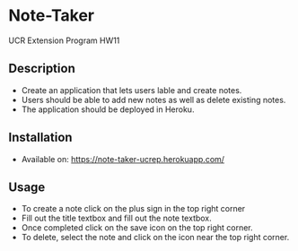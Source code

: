 # Note-Taker
UCR Extension Program HW11

## Description
- Create an application that lets users lable and create
notes.
- Users should be able to add new notes as well as delete
existing notes.
- The application should be deployed in Heroku.

## Installation
- Available on: https://note-taker-ucrep.herokuapp.com/

## Usage
- To create a note click on the plus sign in the top right corner
- Fill out the title textbox and fill out the note textbox.
- Once completed click on the save icon on the top right corner.
- To delete, select the note and click on the icon near the top right
corner.

